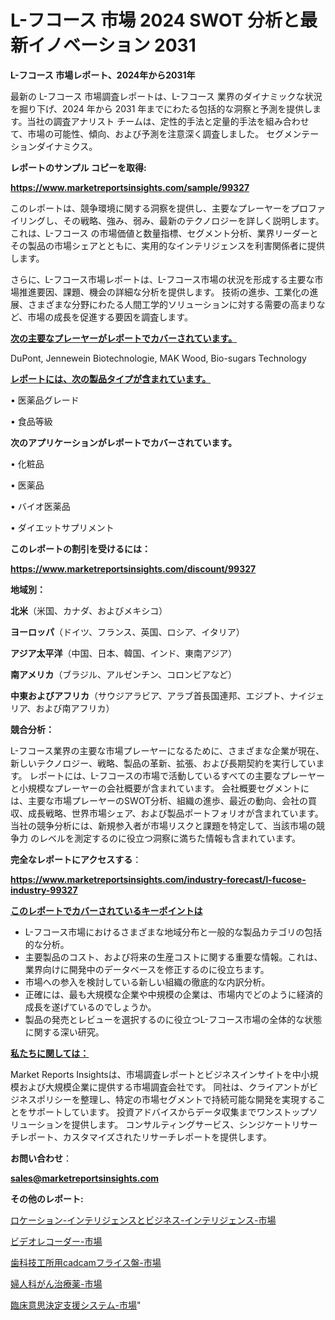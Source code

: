 # L-フコース 市場 2024 SWOT 分析と最新イノベーション 2031

<strong>L-フコース 市場レポート、2024年から2031年</strong>

最新の L-フコース 市場調査レポートは、L-フコース 業界のダイナミックな状況を掘り下げ、2024 年から 2031 年までにわたる包括的な洞察と予測を提供します。当社の調査アナリスト チームは、定性的手法と定量的手法を組み合わせて、市場の可能性、傾向、および予測を注意深く調査しました。 セグメンテーションダイナミクス。



<strong>レポートのサンプル コピーを取得:</strong> <a href=https://www.marketreportsinsights.com/sample/99327>

<strong><u>https://www.marketreportsinsights.com/sample/99327</u></strong></a>

このレポートは、競争環境に関する洞察を提供し、主要なプレーヤーをプロファイリングし、その戦略、強み、弱み、最新のテクノロジーを詳しく説明します。 これは、L-フコース の市場価値と数量指標、セグメント分析、業界リーダーとその製品の市場シェアとともに、実用的なインテリジェンスを利害関係者に提供します。

さらに、L-フコース市場レポートは、L-フコース市場の状況を形成する主要な市場推進要因、課題、機会の詳細な分析を提供します。 技術の進歩、工業化の進展、さまざまな分野にわたる人間工学的ソリューションに対する需要の高まりなど、市場の成長を促進する要因を調査します。



<strong><u>次の主要なプレーヤーがレポートでカバーされています。</u></strong>

DuPont, Jennewein Biotechnologie, MAK Wood, Bio-sugars Technology



<strong><u><b>レポートには、次の製品タイプが含まれています。</b></u></strong>

• 医薬品グレード

• 食品等級



<strong><b>次のアプリケーションがレポートでカバーされています。</b></strong>

• 化粧品

• 医薬品

• バイオ医薬品

• ダイエットサプリメント



<strong><b>このレポートの割引を受けるには：</b></strong><a href=https://www.marketreportsinsights.com/discount/99327>

<strong><u>https://www.marketreportsinsights.com/discount/99327</u></strong></a>



<strong>地域別：</strong>



<strong>北米</strong>（米国、カナダ、およびメキシコ）



<strong>ヨーロッパ</strong>（ドイツ、フランス、英国、ロシア、イタリア）



<strong>アジア太平洋</strong>（中国、日本、韓国、インド、東南アジア）



<strong>南アメリカ</strong>（ブラジル、アルゼンチン、コロンビアなど）



<strong>中東およびアフリカ</strong>（サウジアラビア、アラブ首長国連邦、エジプト、ナイジェリア、および南アフリカ）



<strong>競合分析：</strong>

L-フコース業界の主要な市場プレーヤーになるために、さまざまな企業が現在、新しいテクノロジー、戦略、製品の革新、拡張、および長期契約を実行しています。 レポートには、L-フコースの市場で活動しているすべての主要なプレーヤーと小規模なプレーヤーの会社概要が含まれています。 会社概要セグメントには、主要な市場プレーヤーのSWOT分析、組織の進歩、最近の動向、会社の買収、成長戦略、世界市場シェア、および製品ポートフォリオが含まれています。 当社の競争分析には、新規参入者が市場リスクと課題を特定して、当該市場の競争力 のレベルを測定するのに役立つ洞察に満ちた情報も含まれています。



<strong>完全なレポートにアクセスする</strong>：

<a href=https://www.marketreportsinsights.com/industry-forecast/l-fucose-industry-99327>

<strong><u>https://www.marketreportsinsights.com/industry-forecast/l-fucose-industry-99327</u></strong></a>



<strong><u><b>このレポートでカバーされているキーポイントは</b></u></strong>
<ul>
  <li>L-フコース市場におけるさまざまな地域分布と一般的な製品カテゴリの包括的な分析。</li>
  <li>主要製品のコスト、および将来の生産コストに関する重要な情報。これは、業界向けに開発中のデータベースを修正するのに役立ちます。</li>
  <li>市場への参入を検討している新しい組織の徹底的な内訳分析。</li>
  <li>正確には、最も大規模な企業や中規模の企業は、市場内でどのように経済的成長を遂げているのでしょうか。</li>
  <li>製品の発売とレビューを選択するのに役立つL-フコース市場の全体的な状態に関する深い研究。</li>
</ul>


<strong><u><b>私たちに関しては：</b></u></strong>

Market Reports Insightsは、市場調査レポートとビジネスインサイトを中小規模および大規模企業に提供する市場調査会社です。 同社は、クライアントがビジネスポリシーを整理し、特定の市場セグメントで持続可能な開発を実現することをサポートしています。 投資アドバイスからデータ収集までワンストップソリューションを提供します。 コンサルティングサービス、シンジケートリサーチレポート、カスタマイズされたリサーチレポートを提供します。



<strong><b>お問い合わせ</b></strong>：

<a href=mailto:sales@marketreportsinsights.com>

<strong><u>sales@marketreportsinsights.com</u></strong></a>



<strong>その他のレポート:</strong>

<a href=https://www.linkedin.com/pulse/ロケーション-インテリジェンスとビジネス-インテリジェンス-市場-2023-競争分析と事業成長-2030-pr-news-hub-sh3jf/>ロケーション-インテリジェンスとビジネス-インテリジェンス-市場</a>

<a href=https://www.linkedin.com/pulse/ビデオレコーダー-市場-2023-swot-分析と成長率-2030-6jlrf/>ビデオレコーダー-市場</a>

<a href=https://www.linkedin.com/pulse/歯科技工所用cadcamフライス盤-市場-2023-推進要因と成長機会-pkqaf/>歯科技工所用cadcamフライス盤-市場</a>

<a href=https://www.linkedin.com/pulse/婦人科がん治療薬-市場-2030-年までの需要に焦点を当てた-2023-axh8f/>婦人科がん治療薬-市場</a>

<a href=https://www.linkedin.com/pulse/臨床意思決定支援システム-市場-2030-年までの需要に焦点を当てた-naugf/>臨床意思決定支援システム-市場</a>"
